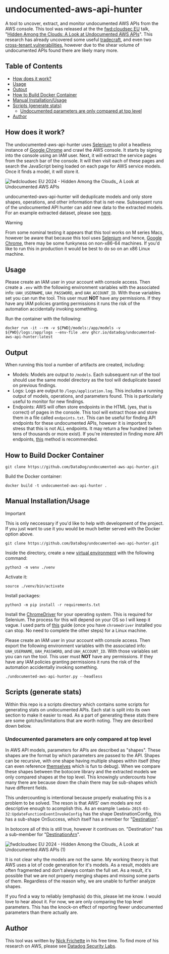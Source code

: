 # undocumented-aws-api-hunter

A tool to uncover, extract, and monitor undocumented AWS APIs from the AWS console. This tool was released at the the [fwd:cloudsec EU](https://fwdcloudsec.org/conference/europe/) talk, "[Hidden Among the Clouds: A Look at Undocumented AWS APIs](https://docs.google.com/presentation/d/1jJM_9KPfYZL60B56MQwQTym1H_A63abz2t_p_8Vo8MU/edit?usp=sharing)". This research has already uncovered some useful [tradecraft](https://frichetten.com/blog/undocumented-amplify-api-leak-account-id/), and even two [cross-tenant vulnerabilities](https://frichetten.com/blog/minor-cross-tenant-vulns-app-runner/), however due to the shear volume of undocumented APIs found there are likely many more. 

## Table of Contents

- [How does it work?](#how-does-it-work)
- [Usage](#usage)
- [Output](#output)
- [How to Build Docker Container](#how-to-build-docker-container)
- [Manual Installation/Usage](#manual-installationusage)
- [Scripts (generate stats)](#scripts-generate-stats)
  - [Undocumented parameters are only compared at top level](#undocumented-parameters-are-only-compared-at-top-level)
- [Author](#author)

## How does it work?

The undocumented-aws-api-hunter uses [Selenium](https://www.selenium.dev/) to pilot a headless instance of [Google Chrome](https://www.google.com/chrome/) and crawl the AWS console. It starts by signing into the console using an IAM user. Next, it will extract the service pages from the search bar of the console. It will then visit each of these pages and search the JavaScript being loaded on each page for AWS service models. Once it finds a model, it will store it.    

![fwdcloudsec EU 2024 - Hidden Among the Clouds_ A Look at Undocumented AWS APIs](https://github.com/user-attachments/assets/476d7532-a6e4-491a-843c-33704819135b)

undocumented-aws-api-hunter will deduplicate models and only store shapes, operations, and other information that is net-new. Subsequent runs of the undocumented API hunter can add new data to the extracted models. For an example extracted dataset, please see [here](https://github.com/frichetten/aws-api-models).

> [!WARNING]
> From some nominal testing it appears that this tool works on M series Macs, however be aware that because this tool uses [Selenium](https://www.selenium.dev/) and hence, [Google Chrome](https://www.google.com/chrome/), there may be some funkyness on non-x86-64 machines. If you'd like to run this in production it would be best to do so on an x86 Linux machine. 

## Usage

Please create an IAM user in your account with console access. Then create a `.env` with the following environment variables with the associated info: `UAH_USERNAME`, `UAH_PASSWORD`, and `UAH_ACCOUNT_ID`. With those variables set you can run the tool. This user must **NOT** have any permissions. If they have any IAM policies granting permissions it runs the risk of the automation accidentally invoking something.

Run the container with the following:

```
docker run -it --rm -v ${PWD}/models:/app/models -v ${PWD}/logs:/app/logs --env-file .env ghcr.io/datadog/undocumented-aws-api-hunter:latest
```

## Output

When running this tool a number of artifacts are created, including:

- Models: Models are output to `/models`. Each subsequent run of the tool should use the same model directory as the tool will deduplicate based on previous findings.
- Logs: Logs are output to `/logs/application.log`. This includes a running output of models, operations, and parameters found. This is particularly useful to monitor for new findings.
- Endpoints: AWS will often store endpoints in the HTML (yes, that is correct) of pages in the console. This tool will extract those and store them in a file called `endpoints.txt`. This can be useful for finding API endpoints for these undocumented APIs, however it is important to stress that this is not ALL endpoints. It may return a few hundred (when tens of thousands or more exist). If you're interested in finding more API endpoints, [this](https://securitylabs.datadoghq.com/articles/non-production-endpoints-as-an-attack-surface-in-aws/) method is recommended.

## How to Build Docker Container

```
git clone https://github.com/DataDog/undocumented-aws-api-hunter.git
```

Build the Docker container:

```
docker build -t undocumented-aws-api-hunter .
```

## Manual Installation/Usage

> [!IMPORTANT]  
> This is only neccessary if you'd like to help with development of the project. If you just want to use it you would be much better served with the Docker option above. 

```
git clone https://github.com/DataDog/undocumented-aws-api-hunter.git
```

Inside the directory, create a new [virtual environment](https://docs.python.org/3/library/venv.html) with the following command:

```
python3 -m venv ./venv
```

Activate it:

```
source ./venv/bin/activate
```

Install packages:

```
python3 -m pip install -r requirements.txt
```

Install the [ChromeDriver](https://chromedriver.chromium.org/downloads) for your operating system. This is required for Selenium. The process for this will depend on your OS so I will keep it vague. I used parts of [this](https://tecadmin.net/setup-selenium-chromedriver-on-ubuntu/) guide (once you have `chromedriver` installed you can stop. No need to complete the other steps) for a Linux machine.

Please create an IAM user in your account with console access. Then export the following environment variables with the associated info: `UAH_USERNAME`, `UAH_PASSWORD`, and `UAH_ACCOUNT_ID`. With those variables set you can run the tool. This user must **NOT** have any permissions. If they have any IAM policies granting permissions it runs the risk of the automation accidentally invoking something.

```
./undocumented-aws-api-hunter.py --headless
```

## Scripts (generate stats)

Within this repo is a scripts directory which contains some scripts for generating stats on undocumented APIs. Each stat is split into its own section to make it easier to read. As a part of generating these stats there are some gotchas/limitations that are worth noting. They are described down below.

### Undocumented parameters are only compared at top level

In AWS API models, parameters for APIs are described as "shapes". These shapes are the format by which parameters are passed to the API. Shapes can be recursive, with one shape having multiple shapes within itself (they can even reference [themselves](https://github.com/boto/botocore/blob/bc89f1540e0cbb000561a72d20de9df0e92b9f4d/botocore/data/lexv2-runtime/2020-08-07/service-2.json#L532) which is fun to debug). When we compare these shapes between the botocore library and the extracted models we only compared shapes at the top level. This knowingly undercounts how many there are because down the chain there may be sub-shapes which have different fields. 

This undercounting is intentional because properly evaluating this is a problem to be solved. The reson is that AWS' own models are not descriptive enough to acomplish this. As an example `lambda-2015-03-32:UpdateFunctionEventInvokeConfig` has the shape DestinationConfig, this has a sub-shape OnSuccess, which itself has a member for "[Destination](https://github.com/Frichetten/aws-api-models/blob/4bc7b764593d2c2b78e3f81ff8c7027bd7048e50/models/lambda-2015-03-31-rest-json.json#L4358)".

In botocore all of this is still true, however it continues on. "Destination" has a sub-member for "[DestinationArn](https://github.com/boto/botocore/blob/0ac30565017f1486b2eebf9bd90b5411f0d7f1fb/botocore/data/lambda/2015-03-31/service-2.json#L4747)". 

![fwdcloudsec EU 2024 - Hidden Among the Clouds_ A Look at Undocumented AWS APIs (1)](https://github.com/user-attachments/assets/fa24b438-4f82-4571-9eeb-e96b4c89eb37)

It is not clear why the models are not the same. My working theory is that AWS uses a lot of code generation for it's models. As a result, models are often fragmented and don't always contain the full set. As a result, it's possible that we are not properly merging shapes and missing some parts of them. Regardless of the reason why, we are unable to further analyze shapes.

If you find a way to reliably (emphasis) do this, please let me know. I would love to hear about it. For now, we are only comparing the top level parameters. This has the knock-on effect of reporting fewer undocumented parameters than there actually are.

## Author

This tool was written by [Nick Frichette](https://frichetten.com/) in his free time. To find more of his research on AWS, please see [Datadog Security Labs](https://securitylabs.datadoghq.com/).

